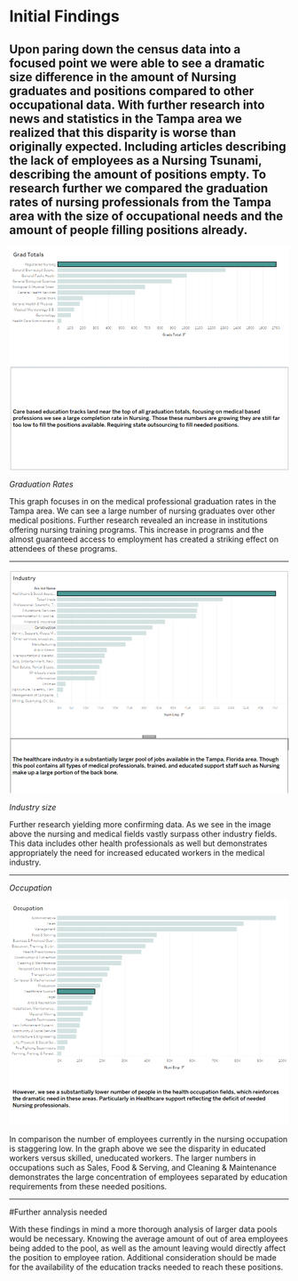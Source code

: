 # Initial Findings

Upon paring down the census data into a focused point we were able to see a dramatic size difference in the amount of Nursing graduates and positions compared to other occupational data. With further research into news and statistics in the Tampa area we realized that this disparity is worse than originally expected. Including articles describing the lack of employees as a Nursing Tsunami, describing the amount of positions empty. To research further we compared the graduation rates of nursing professionals from the Tampa area with the size of occupational needs and the amount of people filling positions already. 
---

![Grads](imgs/GradsInitialFindings.PNG)

*Graduation Rates*

This graph focuses in on the medical professional graduation rates in the Tampa area. We can see a large number of nursing graduates over other medical positions. Further research revealed an increase in institutions offering nursing training programs. This increase in programs and the almost guaranteed access to employment has created a striking effect on attendees of these programs. 

---

![Industry](imgs/IndustyInitialFindings.PNG)

*Industry size*

Further research yielding more confirming data. As we see in the image above the nursing and medical fields vastly surpass other industry fields. This data includes other health professionals as well but demonstrates appropriately the need for increased educated workers in the medical industry. 

---

*Occupation*

![Occupation](imgs/OccupationInitialFindings.PNG)

In comparison the number of employees currently in the nursing occupation is staggering low. In the graph above we see the disparity in educated workers versus skilled, uneducated workers. The larger numbers in occupations such as Sales, Food & Serving, and Cleaning & Maintenance demonstrates the large concentration of employees separated by education requirements from these needed positions. 

---

#Further annalysis needed

With these findings in mind a more thorough analysis of larger data pools would be necessary. Knowing the average amount of out of area employees being added to the pool, as well as the amount leaving would directly affect the position to employee ration. Additional consideration should be made for the availability of the education tracks needed to reach these positions.

